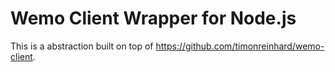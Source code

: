 # Wemo Client Wrapper for Node.js

This is a abstraction built on top of https://github.com/timonreinhard/wemo-client.
